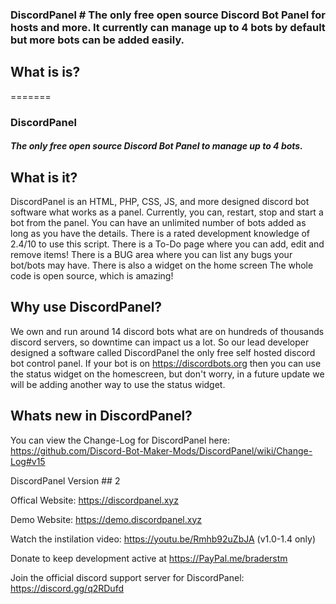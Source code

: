 ### DiscordPanel   # The only free open source Discord Bot Panel for hosts and more. It currently can manage up to 4 bots by default but more bots can be added easily.
## What is is?
=======
### DiscordPanel   
##### The only free open source Discord Bot Panel to manage up to 4 bots.

## What is it?
DiscordPanel is an HTML, PHP, CSS, JS, and more designed discord bot software what works as a panel.
Currently, you can, restart, stop and start a bot from the panel.
You can have an unlimited number of bots added as long as you have the details.
There is a rated development knowledge of 2.4/10 to use this script.
There is a To-Do page where you can add, edit and remove items!
There is a BUG area where you can list any bugs your bot/bots may have. There is also a widget on the home screen
The whole code is open source, which is amazing!

## Why use DiscordPanel? 
We own and run around 14 discord bots what are on hundreds of thousands discord servers, so downtime can impact us a lot. So our lead developer designed a software called DiscordPanel the only free self hosted discord bot control panel. If your bot is on https://discordbots.org then you can use the status widget on the homescreen, but don't worry, in a future update we will be adding another way to use the status widget.

## Whats new in DiscordPanel?
You can view the Change-Log for DiscordPanel here: https://github.com/Discord-Bot-Maker-Mods/DiscordPanel/wiki/Change-Log#v15


DiscordPanel Version ## 2

Offical Website: https://discordpanel.xyz

Demo Website: https://demo.discordpanel.xyz

Watch the instilation video: https://youtu.be/Rmhb92uZbJA (v1.0-1.4 only)

Donate to keep development active at https://PayPal.me/braderstm

Join the official discord support server for DiscordPanel: https://discord.gg/q2RDufd

